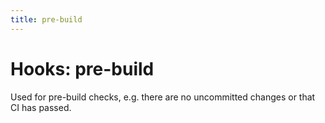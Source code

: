 ```yaml
---
title: pre-build
---
```


# Hooks: pre-build

Used for pre-build checks, e.g. there are no uncommitted changes or that CI has passed.
